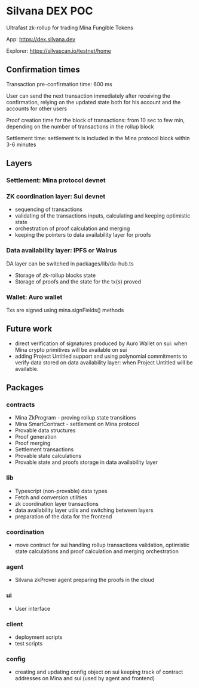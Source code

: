 # Silvana DEX POC

Ultrafast zk-rollup for trading Mina Fungible Tokens

App: https://dex.silvana.dev

Explorer: https://silvascan.io/testnet/home

## Confirmation times

Transaction pre-confirmation time: 600 ms

User can send the next transaction immediately after receiving the confirmation, relying on the updated state both for his account and the accounts for other users

Proof creation time for the block of transactions: from 10 sec to few min, depending on the number of transactions in the rollup block

Settlement time: settlement tx is included in the Mina protocol block within 3-6 minutes

## Layers

### Settlement: Mina protocol devnet

### ZK coordination layer: Sui devnet

- sequencing of transactions
- validating of the transactions inputs, calculating and keeping optimistic state
- orchestration of proof calculation and merging
- keeping the pointers to data availability layer for proofs

### Data availability layer: IPFS or Walrus

DA layer can be switched in packages/lib/da-hub.ts

- Storage of zk-rollup blocks state
- Storage of proofs and the state for the tx(s) proved

### Wallet: Auro wallet

Txs are signed using mina.signFields() methods

## Future work

- direct verification of signatures produced by Auro Wallet on sui: when Mina crypto primitives will be available on sui
- adding Project Untitled support and using polynomial commitments to verify data stored on data availability layer: when Project Untitled will be available.

## Packages

### contracts

- Mina ZkProgram - proving rollup state transitions
- Mina SmartContract - settlement on Mina protocol
- Provable data structures
- Proof generation
- Proof merging
- Settlement transactions
- Provable state calculations
- Provable state and proofs storage in data availability layer

### lib

- Typescript (non-provable) data types
- Fetch and conversion utilities
- zk coordination layer transactions
- data availability layer utils and switching between layers
- preparation of the data for the frontend

### coordination

- move contract for sui handling rollup transactions validation, optimistic state calculations and proof calculation and merging orchestration

### agent

- Silvana zkProver agent preparing the proofs in the cloud

### ui

- User interface

### client

- deployment scripts
- test scripts

### config

- creating and updating config object on sui keeping track of contract addresses on Mina and sui (used by agent and frontend)

